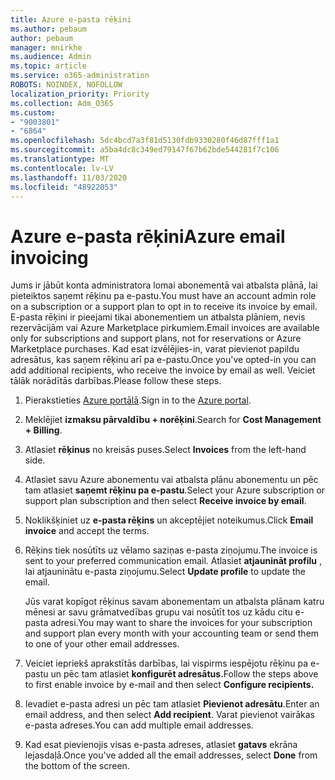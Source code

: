 ```yaml
---
title: Azure e-pasta rēķini
ms.author: pebaum
author: pebaum
manager: mnirkhe
ms.audience: Admin
ms.topic: article
ms.service: o365-administration
ROBOTS: NOINDEX, NOFOLLOW
localization_priority: Priority
ms.collection: Adm_O365
ms.custom:
- "9003801"
- "6864"
ms.openlocfilehash: 5dc4bcd7a3f81d5130fdb9330280f46d87fff1a1
ms.sourcegitcommit: a5ba4dc8c349ed79147f67b62bde544281f7c106
ms.translationtype: MT
ms.contentlocale: lv-LV
ms.lasthandoff: 11/03/2020
ms.locfileid: "48922053"
---
```

# <a name="azure-email-invoicing"></a><span data-ttu-id="2573a-102">Azure e-pasta rēķini</span><span class="sxs-lookup"><span data-stu-id="2573a-102">Azure email invoicing</span></span>

<span data-ttu-id="2573a-103">Jums ir jābūt konta administratora lomai abonementā vai atbalsta plānā, lai pieteiktos saņemt rēķinu pa e-pastu.</span><span class="sxs-lookup"><span data-stu-id="2573a-103">You must have an account admin role on a subscription or a support plan to opt in to receive its invoice by email.</span></span> <span data-ttu-id="2573a-104">E-pasta rēķini ir pieejami tikai abonementiem un atbalsta plāniem, nevis rezervācijām vai Azure Marketplace pirkumiem.</span><span class="sxs-lookup"><span data-stu-id="2573a-104">Email invoices are available only for subscriptions and support plans, not for reservations or Azure Marketplace purchases.</span></span> <span data-ttu-id="2573a-105">Kad esat izvēlējies-in, varat pievienot papildu adresātus, kas saņem rēķinu arī pa e-pastu.</span><span class="sxs-lookup"><span data-stu-id="2573a-105">Once you've opted-in you can add additional recipients, who receive the invoice by email as well.</span></span> <span data-ttu-id="2573a-106">Veiciet tālāk norādītās darbības.</span><span class="sxs-lookup"><span data-stu-id="2573a-106">Please follow these steps.</span></span>

1. <span data-ttu-id="2573a-107">Pierakstieties [Azure portālā](https://portal.azure.com/).</span><span class="sxs-lookup"><span data-stu-id="2573a-107">Sign in to the [Azure portal](https://portal.azure.com/).</span></span>
2. <span data-ttu-id="2573a-108">Meklējiet **izmaksu pārvaldību + norēķini**.</span><span class="sxs-lookup"><span data-stu-id="2573a-108">Search for **Cost Management + Billing**.</span></span>
3. <span data-ttu-id="2573a-109">Atlasiet **rēķinus** no kreisās puses.</span><span class="sxs-lookup"><span data-stu-id="2573a-109">Select **Invoices** from the left-hand side.</span></span>
4. <span data-ttu-id="2573a-110">Atlasiet savu Azure abonementu vai atbalsta plānu abonementu un pēc tam atlasiet **saņemt rēķinu pa e-pastu**.</span><span class="sxs-lookup"><span data-stu-id="2573a-110">Select your Azure subscription or support plan subscription and then select **Receive invoice by email**.</span></span>
5. <span data-ttu-id="2573a-111">Noklikšķiniet uz **e-pasta rēķins** un akceptējiet noteikumus.</span><span class="sxs-lookup"><span data-stu-id="2573a-111">Click **Email invoice** and accept the terms.</span></span>
6. <span data-ttu-id="2573a-112">Rēķins tiek nosūtīts uz vēlamo saziņas e-pasta ziņojumu.</span><span class="sxs-lookup"><span data-stu-id="2573a-112">The invoice is sent to your preferred communication email.</span></span> <span data-ttu-id="2573a-113">Atlasiet **atjaunināt profilu** , lai atjauninātu e-pasta ziņojumu.</span><span class="sxs-lookup"><span data-stu-id="2573a-113">Select **Update profile** to update the email.</span></span>  

    <span data-ttu-id="2573a-114">Jūs varat kopīgot rēķinus savam abonementam un atbalsta plānam katru mēnesi ar savu grāmatvedības grupu vai nosūtīt tos uz kādu citu e-pasta adresi.</span><span class="sxs-lookup"><span data-stu-id="2573a-114">You may want to share the invoices for your subscription and support plan every month with your accounting team or send them to one of your other email addresses.</span></span>  

7. <span data-ttu-id="2573a-115">Veiciet iepriekš aprakstītās darbības, lai vispirms iespējotu rēķinu pa e-pastu un pēc tam atlasiet  **konfigurēt adresātus.**</span><span class="sxs-lookup"><span data-stu-id="2573a-115">Follow the steps above to first enable invoice by e-mail and then select  **Configure recipients.**</span></span>
8. <span data-ttu-id="2573a-116">Ievadiet e-pasta adresi un pēc tam atlasiet **Pievienot adresātu**.</span><span class="sxs-lookup"><span data-stu-id="2573a-116">Enter an email address, and then select **Add recipient**.</span></span> <span data-ttu-id="2573a-117">Varat pievienot vairākas e-pasta adreses.</span><span class="sxs-lookup"><span data-stu-id="2573a-117">You can add multiple email addresses.</span></span>
9. <span data-ttu-id="2573a-118">Kad esat pievienojis visas e-pasta adreses, atlasiet **gatavs** ekrāna lejasdaļā.</span><span class="sxs-lookup"><span data-stu-id="2573a-118">Once you've added all the email addresses, select **Done** from the bottom of the screen.</span></span>
